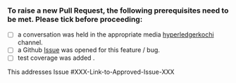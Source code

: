 
### To raise a new Pull Request, the following prerequisites need to be met. Please tick before proceeding:


- [ ] a conversation was held in the appropriate media [hyperledgerkochi](https://github.com/orgs/hyperledgerkochi/projects/3) channel.
- [ ] a Github [Issue](https://github.com/hyperledgerkochi/KOBman/issues) was opened for this feature / bug.
- [ ] test coverage was added .

This addresses Issue #XXX-Link-to-Approved-Issue-XXX
